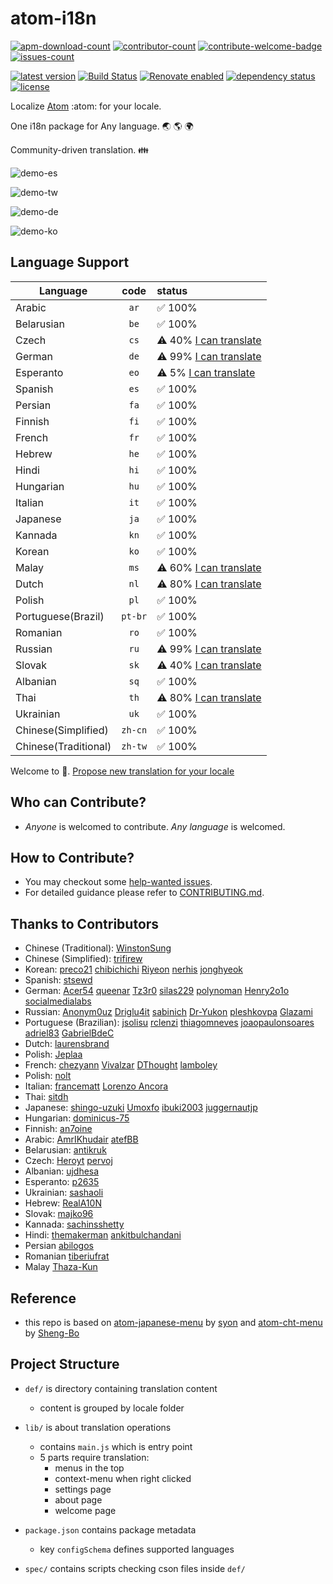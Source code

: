 # atom-i18n

[![apm-download-count][apm-download-count]][apm-download-link]
[![contributor-count][contributor-count]][contributors]
[![contribute-welcome-badge][contribute-welcome-badge]][contributing.md]
[![issues-count][issues-count]][issues]

[![latest version][latest-version]][apm-download-link]
[![Build Status][ci-status]][ci-link]
[![Renovate enabled][renovate-badge]][renovate-link]
[![dependency status][dep-status]][pkg-json]
[![license][license-badge]][license]

Localize [Atom][atom] :atom: for your locale.

One i18n package for Any language. :earth_asia: :earth_americas: :earth_africa:

Community-driven translation. :family:

![demo-es][demo-es]

![demo-tw][demo-tw]

![demo-de][demo-de]

![demo-ko][demo-ko]

## Language Support

| Language             |  code   | status                                           |
| -------------------- | :-----: | :----------------------------------------------- |
| Arabic               |  `ar`   | :white_check_mark: 100%                          |
| Belarusian           |  `be`   | :white_check_mark: 100%                          |
| Czech                |  `cs`   | :warning: 40% [I can translate][cs-issue-filter] |
| German               |  `de`   | :warning: 99% [I can translate][de-issue-filter] |
| Esperanto            |  `eo`   | :warning: 5% [I can translate][eo-issue-filter]  |
| Spanish              |  `es`   | :white_check_mark: 100%                          |
| Persian              |  `fa`   | :white_check_mark: 100%                          |
| Finnish              |  `fi`   | :white_check_mark: 100%                          |
| French               |  `fr`   | :white_check_mark: 100%                          |
| Hebrew               |  `he`   | :white_check_mark: 100%                          |
| Hindi                |  `hi`   | :white_check_mark: 100%                          |
| Hungarian            |  `hu`   | :white_check_mark: 100%                          |
| Italian              |  `it`   | :white_check_mark: 100%                          |
| Japanese             |  `ja`   | :white_check_mark: 100%                          |
| Kannada              |  `kn`   | :white_check_mark: 100%                          |
| Korean               |  `ko`   | :white_check_mark: 100%                          |
| Malay                |  `ms`   | :warning: 60% [I can translate][ms-issue-filter] |
| Dutch                |  `nl`   | :warning: 80% [I can translate][nl-issue-filter] |
| Polish               |  `pl`   | :white_check_mark: 100%                          |
| Portuguese(Brazil)   | `pt-br` | :white_check_mark: 100%                          |
| Romanian             |  `ro`   | :white_check_mark: 100%                          |
| Russian              |  `ru`   | :warning: 99% [I can translate][ru-issue-filter] |
| Slovak               |  `sk`   | :warning: 40% [I can translate][sk-issue-filter] |
| Albanian             |  `sq`   | :white_check_mark: 100%                          |
| Thai                 |  `th`   | :warning: 80% [I can translate][th-issue-filter] |
| Ukrainian            |  `uk`   | :white_check_mark: 100%                          |
| Chinese(Simplified)  | `zh-cn` | :white_check_mark: 100%                          |
| Chinese(Traditional) | `zh-tw` | :white_check_mark: 100%                          |

Welcome to 📣. [Propose new translation for your locale][create issue]

## Who can Contribute?

- _Anyone_ is welcomed to contribute. _Any language_ is welcomed.

## How to Contribute?

- You may checkout some [help-wanted issues][help-wanted issues].
- For detailed guidance please refer to [CONTRIBUTING.md][contributing.md].

## Thanks to Contributors

- Chinese (Traditional): [WinstonSung](//github.com/WinstonSung)
- Chinese (Simplified): [trifirew](//github.com/trifirew)
- Korean: [preco21](//github.com/preco21) [chibichichi](//github.com/chibichichi) [Riyeon](//github.com/Riyeon) [nerhis](//github.com/nerhis) [jonghyeok](//github.com/jonghyeok)
- Spanish: [stsewd](//github.com/stsewd)
- German: [Acer54](//github.com/Acer54) [queenar](//github.com/queenar) [Tz3r0](//github.com/Tz3r0) [silas229](//github.com/silas229) [polynoman](https://github.com/polynoman) [Henry2o1o](//github.com/Henry2o1o) [socialmedialabs](//github.com/socialmedialabs)
- Russian: [Anonym0uz](//github.com/Anonym0uz) [Driglu4it](//github.com/Driglu4it) [sabinich](//github.com/sabinich) [Dr-Yukon](//github.com/Dr-Yukon) [pleshkovpa](//github.com/pleshkovpa) [Glazami](//github.com/Glazami)
- Portuguese (Brazilian): [jsolisu](//github.com/jsolisu) [rclenzi](//github.com/rclenzi) [thiagomneves](//github.com/thiagomneves) [joaopaulonsoares](//github.com/joaopaulonsoares) [adriel83](//github.com/adriel83) [GabrielBdeC](//github.com/GabrielBdeC)
- Dutch: [laurensbrand](//github.com/laurensbrand)
- Polish: [Jeplaa](//github.com/Jeplaa)
- French: [chezyann](//github.com/chezyann) [Vivalzar](//github.com/Vivalzar) [DThought](//github.com/DThought) [lamboley](//github.com/lamboley)
- Polish: [nolt](//github.com/nolt)
- Italian: [francematt](//github.com/francematt) [Lorenzo Ancora](//github.com/LorenzoAncora)
- Thai: [sitdh](//github.com/sitdh)
- Japanese: [shingo-uzuki](//github.com/shingo-uzuki) [Umoxfo](//github.com/Umoxfo) [ibuki2003](//github.com/ibuki2003) [juggernautjp](//github.com/juggernautjp)
- Hungarian: [dominicus-75](//github.com/dominicus-75)
- Finnish: [an7oine](//github.com/an7oine)
- Arabic: [AmrIKhudair](//github.com/AmrIKhudair) [atefBB](//github.com/atefBB)
- Belarusian: [antikruk](//github.com/antikruk)
- Czech: [Heroyt](//github.com/Heroyt) [pervoj](//github.com/pervoj)
- Albanian: [ujdhesa](//github.com/ujdhesa)
- Esperanto: [p2635](//github.com/p2635)
- Ukrainian: [sashaoli](//github.com/sashaoli)
- Hebrew: [RealA10N](//github.com/RealA10N)
- Slovak: [majko96](//github.com/majko96)
- Kannada: [sachinsshetty](//github.com/sachinsshetty)
- Hindi: [themakerman](//github.com/themakerman) [ankitbulchandani](//github.com/ankitbulchandani)
- Persian [abilogos](//github.com/abilogos)
- Romanian [tiberiufrat](//github.com/tiberiufrat)
- Malay [Thaza-Kun](//github.com/Thaza-Kun)

## Reference

- this repo is based on [atom-japanese-menu](//atom.io/packages/japanese-menu) by [syon](//atom.io/users/syon) and [atom-cht-menu](//atom.io/packages/cht-menu) by [Sheng-Bo](//atom.io/users/Sheng-Bo)

## Project Structure

- `def/` is directory containing translation content

  - content is grouped by locale folder

- `lib/` is about translation operations

  - contains `main.js` which is entry point
  - 5 parts require translation:
    - menus in the top
    - context-menu when right clicked
    - settings page
    - about page
    - welcome page

- `package.json` contains package metadata

  - key `configSchema` defines supported languages

- `spec/` contains scripts checking cson files inside `def/`

<!-- basic links -->

[apm-download-count]: https://img.shields.io/apm/dm/atom-i18n.svg 'apm-download-count'
[apm-download-link]: https://atom.io/packages/atom-i18n 'apm-download-link'
[contributor-count]: https://img.shields.io/github/contributors/liuderchi/atom-i18n.svg 'contributor-count'
[contributors]: https://github.com/liuderchi/atom-i18n#thanks-to-contributors 'contributors'
[contribute-welcome-badge]: https://camo.githubusercontent.com/9c8a9bb0456c3bff0d34d8ea66071420f1ab2c44/68747470733a2f2f696d672e736869656c64732e696f2f62616467652f436f6e747269627574696f6e732d77656c636f6d652d626c75652e737667 'welcome-badge'
[contributing.md]: https://github.com/liuderchi/atom-i18n/blob/main/CONTRIBUTING.md 'CONTRIBUTING.md'
[issues-count]: https://img.shields.io/github/issues/liuderchi/atom-i18n.svg 'issues-count'
[issues]: https://github.com/liuderchi/atom-i18n/issues 'issues'
[latest-version]: https://img.shields.io/apm/v/atom-i18n?label=latest 'latest-version'
[ci-status]: https://github.com/liuderchi/atom-i18n/actions/workflows/validate.yml/badge.svg 'ci-status'
[ci-link]: https://github.com/liuderchi/atom-i18n/actions 'ci-link'
[renovate-badge]: https://img.shields.io/badge/renovate-enabled-brightgreen.svg 'renovate-badge'
[renovate-link]: https://renovateapp.com
[dep-status]: https://img.shields.io/librariesio/github/liuderchi/atom-i18n 'dep-status'
[pkg-json]: https://github.com/liuderchi/atom-i18n/blob/main/package.json 'pkg-json'
[license-badge]: https://img.shields.io/github/license/liuderchi/atom-i18n.svg 'license-badge'
[license]: http://liuderchi.mit-license.org/ 'license'

<!-- atom links -->

[atom]: https://atom.io/ 'atom'
[demo-es]: https://cloud.githubusercontent.com/assets/4994705/23652503/36826bd6-0364-11e7-9683-43cdcc2aae88.png 'demo-es'
[demo-tw]: https://cloud.githubusercontent.com/assets/4994705/23652298/5123f294-0363-11e7-8f8f-e9c83f19710e.png 'demo-tw'
[demo-de]: https://cloud.githubusercontent.com/assets/4994705/23652305/57d92cf8-0363-11e7-8895-85b0d5d394f9.png 'demo-de'
[demo-ko]: https://cloud.githubusercontent.com/assets/4994705/23652303/54ee6fd0-0363-11e7-9b34-da9e23181be7.png 'demo-ko'

<!-- gh links -->

[ar-issue-filter]: https://github.com/liuderchi/atom-i18n/issues?utf8=%E2%9C%93&q=is%3Aissue%20is%3Aopen%20label%3A%22help%20wanted%22%20label%3A%22i18n%20ar%22 'ar-issue-filter'
[be-issue-filter]: https://github.com/liuderchi/atom-i18n/issues?utf8=%E2%9C%93&q=is%3Aissue%20is%3Aopen%20label%3A%22help%20wanted%22%20label%3A%22i18n%20be%22 'be-issue-filter'
[cs-issue-filter]: https://github.com/liuderchi/atom-i18n/issues?utf8=%E2%9C%93&q=is%3Aissue%20is%3Aopen%20label%3A%22help%20wanted%22%20label%3A%22i18n%20cs%22 'cs-issue-filter'
[de-issue-filter]: https://github.com/liuderchi/atom-i18n/issues?utf8=%E2%9C%93&q=is%3Aissue%20is%3Aopen%20label%3A%22help%20wanted%22%20label%3A%22i18n%20de%22 'de-issue-filter'
[eo-issue-filter]: https://github.com/liuderchi/atom-i18n/issues?utf8=%E2%9C%93&q=is%3Aissue%20is%3Aopen%20label%3A%22help%20wanted%22%20label%3A%22i18n%20eo%22 'eo-issue-filter'
[es-issue-filter]: https://github.com/liuderchi/atom-i18n/issues?utf8=%E2%9C%93&q=is%3Aissue%20is%3Aopen%20label%3A%22help%20wanted%22%20label%3A%22i18n%20es%22 'es-issue-filter'
[fa-issue-filter]: https://github.com/liuderchi/atom-i18n/issues?utf8=%E2%9C%93&q=is%3Aissue%20is%3Aopen%20label%3A%22help%20wanted%22%20label%3A%22i18n%20fa%22 'fa-issue-filter'
[fi-issue-filter]: https://github.com/liuderchi/atom-i18n/issues?utf8=%E2%9C%93&q=is%3Aissue%20is%3Aopen%20label%3A%22help%20wanted%22%20label%3A%22i18n%20fi%22 'fi-issue-filter'
[fr-issue-filter]: https://github.com/liuderchi/atom-i18n/issues?utf8=%E2%9C%93&q=is%3Aissue%20is%3Aopen%20label%3A%22help%20wanted%22%20label%3A%22i18n%20fr%22 'fr-issue-filter'
[he-issue-filter]: https://github.com/liuderchi/atom-i18n/issues?utf8=%E2%9C%93&q=is%3Aissue%20is%3Aopen%20label%3A%22help%20wanted%22%20label%3A%22i18n%20he%22 'he-issue-filter'
[hi-issue-filter]: https://github.com/liuderchi/atom-i18n/issues?utf8=%E2%9C%93&q=is%3Aissue%20is%3Aopen%20label%3A%22help%20wanted%22%20label%3A%22i18n%20hi%22 'hi-issue-filter'
[hu-issue-filter]: https://github.com/liuderchi/atom-i18n/issues?utf8=%E2%9C%93&q=is%3Aissue%20is%3Aopen%20label%3A%22help%20wanted%22%20label%3A%22i18n%20hu%22 'hu-issue-filter'
[it-issue-filter]: https://github.com/liuderchi/atom-i18n/issues?utf8=%E2%9C%93&q=is%3Aissue%20is%3Aopen%20label%3A%22help%20wanted%22%20label%3A%22i18n%20it%22 'it-issue-filter'
[ja-issue-filter]: https://github.com/liuderchi/atom-i18n/issues?utf8=%E2%9C%93&q=is%3Aissue%20is%3Aopen%20label%3A%22help%20wanted%22%20label%3A%22i18n%20ja%22 'ja-issue-filter'
[kn-issue-filter]: https://github.com/liuderchi/atom-i18n/issues?utf8=%E2%9C%93&q=is%3Aissue%20is%3Aopen%20label%3A%22help%20wanted%22%20label%3A%22i18n%20kn%22 'kn-issue-filter'
[ko-issue-filter]: https://github.com/liuderchi/atom-i18n/issues?utf8=%E2%9C%93&q=is%3Aissue%20is%3Aopen%20label%3A%22help%20wanted%22%20label%3A%22i18n%20ko%22 'ko-issue-filter'
[ms-issue-filter]: https://github.com/liuderchi/atom-i18n/issues?utf8=%E2%9C%93&q=is%3Aissue%20is%3Aopen%20label%3A%22help%20wanted%22%20label%3A%22i18n%20ms%22 'ms-issue-filter'
[nl-issue-filter]: https://github.com/liuderchi/atom-i18n/issues?utf8=%E2%9C%93&q=is%3Aissue%20is%3Aopen%20label%3A%22help%20wanted%22%20label%3A%22i18n%20nl%22 'nl-issue-filter'
[pl-issue-filter]: https://github.com/liuderchi/atom-i18n/issues?utf8=%E2%9C%93&q=is%3Aissue%20is%3Aopen%20label%3A%22help%20wanted%22%20label%3A%22i18n%20pl%22 'pl-issue-filter'
[pt-br-issue-filter]: https://github.com/liuderchi/atom-i18n/issues?utf8=%E2%9C%93&q=is%3Aissue%20is%3Aopen%20label%3A%22help%20wanted%22%20label%3A%22i18n%20pt-br%22 'pt-br-issue-filter'
[ro-issue-filter]: https://github.com/liuderchi/atom-i18n/issues?utf8=%E2%9C%93&q=is%3Aissue%20is%3Aopen%20label%3A%22help%20wanted%22%20label%3A%22i18n%20ro%22 'ro-issue-filter'
[ru-issue-filter]: https://github.com/liuderchi/atom-i18n/issues?utf8=%E2%9C%93&q=is%3Aissue%20is%3Aopen%20label%3A%22help%20wanted%22%20label%3A%22i18n%20ru%22 'ru-issue-filter'
[sk-issue-filter]: https://github.com/liuderchi/atom-i18n/issues?utf8=%E2%9C%93&q=is%3Aissue%20is%3Aopen%20label%3A%22help%20wanted%22%20label%3A%22i18n%20sk%22 'sk-issue-filter'
[sq-issue-filter]: https://github.com/liuderchi/atom-i18n/issues?utf8=%E2%9C%93&q=is%3Aissue%20is%3Aopen%20label%3A%22help%20wanted%22%20label%3A%22i18n%20sq%22 'sq-issue-filter'
[th-issue-filter]: https://github.com/liuderchi/atom-i18n/issues?utf8=%E2%9C%93&q=is%3Aissue%20is%3Aopen%20label%3A%22help%20wanted%22%20label%3A%22i18n%20th%22 'th-issue-filter'
[uk-issue-filter]: https://github.com/liuderchi/atom-i18n/issues?utf8=%E2%9C%93&q=is%3Aissue%20is%3Aopen%20label%3A%22help%20wanted%22%20label%3A%22i18n%20uk%22 'uk-issue-filter'
[zh-cn-issue-filter]: https://github.com/liuderchi/atom-i18n/issues?utf8=%E2%9C%93&q=is%3Aissue%20is%3Aopen%20label%3A%22help%20wanted%22%20label%3A%22i18n%20zh-cn%22 'zh-cn-issue-filter'
[zh-tw-issue-filter]: https://github.com/liuderchi/atom-i18n/issues?utf8=%E2%9C%93&q=is%3Aissue%20is%3Aopen%20label%3A%22help%20wanted%22%20label%3A%22i18n%20zh-tw%22 'zh-tw-issue-filter'
[create issue]: https://github.com/liuderchi/atom-i18n/issues/new 'Create Issue'
[help-wanted issues]: https://github.com/liuderchi/atom-i18n/issues?q=is%3Aopen+is%3Aissue+label%3A%22help+wanted%22
